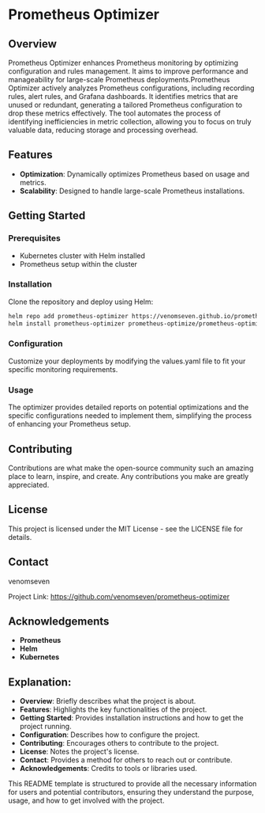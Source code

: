 # Prometheus Optimizer

## Overview
Prometheus Optimizer enhances Prometheus monitoring by optimizing configuration and rules management. It aims to improve performance and manageability for large-scale Prometheus deployments.Prometheus Optimizer actively analyzes Prometheus configurations, including recording rules, alert rules, and Grafana dashboards. It identifies metrics that are unused or redundant, generating a tailored Prometheus configuration to drop these metrics effectively. The tool automates the process of identifying inefficiencies in metric collection, allowing you to focus on truly valuable data, reducing storage and processing overhead.
## Features
- **Optimization**: Dynamically optimizes Prometheus based on usage and metrics.
- **Scalability**: Designed to handle large-scale Prometheus installations.

## Getting Started
### Prerequisites
- Kubernetes cluster with Helm installed
- Prometheus setup within the cluster

### Installation
Clone the repository and deploy using Helm:
```bash
helm repo add prometheus-optimizer https://venomseven.github.io/prometheus-optimizer/ 
helm install prometheus-optimizer prometheus-optimize/prometheus-optimize
```
### Configuration
 Customize your deployments by modifying the values.yaml file to fit your specific monitoring requirements.

### Usage
The optimizer provides detailed reports on potential optimizations and the specific configurations needed to implement them, simplifying the process of enhancing your Prometheus setup.

## Contributing
Contributions are what make the open-source community such an amazing place to learn, inspire, and create. Any contributions you make are greatly appreciated.

## License
This project is licensed under the MIT License - see the LICENSE file for details.

## Contact
venomseven

Project Link: https://github.com/venomseven/prometheus-optimizer

## Acknowledgements
- **Prometheus**
- **Helm** 
- **Kubernetes**

## Explanation:
- **Overview**: Briefly describes what the project is about.
- **Features**: Highlights the key functionalities of the project.
- **Getting Started**: Provides installation instructions and how to get the project running.
- **Configuration**: Describes how to configure the project.
- **Contributing**: Encourages others to contribute to the project.
- **License**: Notes the project's license.
- **Contact**: Provides a method for others to reach out or contribute.
- **Acknowledgements**: Credits to tools or libraries used.

This README template is structured to provide all the necessary information for users and potential contributors, ensuring they understand the purpose, usage, and how to get involved with the project.
